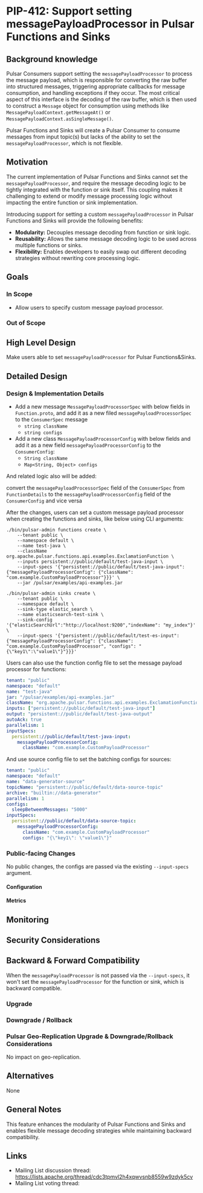# PIP-412: Support setting messagePayloadProcessor in Pulsar Functions and Sinks

## Background knowledge

Pulsar Consumers support setting the `messagePayloadProcessor` to process the message payload, which is responsible for converting the raw buffer into structured messages, triggering appropriate callbacks for message consumption, and handling exceptions if they occur. The most critical aspect of this interface is the decoding of the raw buffer, which is then used to construct a `Message` object for consumption using methods like `MessagePayloadContext.getMessageAt()` or `MessagePayloadContext.asSingleMessage()`.

Pulsar Functions and Sinks will create a Pulsar Consumer to consume messages from input topic(s) but lacks of the ability to set the `messagePayloadProcessor`, which is not flexible.

## Motivation

The current implementation of Pulsar Functions and Sinks cannot set the `messagePayloadProcessor`, and require the message decoding logic to be tightly integrated with the function or sink itself. This coupling makes it challenging to extend or modify message processing logic without impacting the entire function or sink implementation.

Introducing support for setting a custom `messagePayloadProcessor` in Pulsar Functions and Sinks will provide the following benefits:

- **Modularity:** Decouples message decoding from function or sink logic.
- **Reusability:** Allows the same message decoding logic to be used across multiple functions or sinks.
- **Flexibility:** Enables developers to easily swap out different decoding strategies without rewriting core processing logic.

## Goals

### In Scope

- Allow users to specify custom message payload processor.

### Out of Scope

## High Level Design

Make users able to set `messagePayloadProcessor` for Pulsar Functions&Sinks.

## Detailed Design

### Design & Implementation Details
- Add a new message `MessagePayloadProcessorSpec` with below fields in `Function.proto`, and add it as a new filed `messagePayloadProcessorSpec` to the `ConsumerSpec` message
   - `string className`
   - `string configs`
- Add a new class `MessagePayloadProcessorConfig` with below fields and add it as a new field `messagePayloadProcessorConfig` to the `ConsumerConfig`:
   - `String className`
   - `Map<String, Object> configs`

And related logic also will be added:

convert the `messagePayloadProcessorSpec` field of the `ConsumerSpec` from `FunctionDetails` to the `messagePayloadProcessorConfig` field of the `ConsumerConfig` and vice versa

After the changes, users can set a custom message payload processor when creating the functions and sinks, like below using CLI arguments:

```shell
./bin/pulsar-admin functions create \
    --tenant public \
    --namespace default \
    --name test-java \
    --className org.apache.pulsar.functions.api.examples.ExclamationFunction \
    --inputs persistent://public/default/test-java-input \
    --input-specs '{"persistent://public/default/test-java-input": {"messagePayloadProcessorConfig": {"className": "com.example.CustomPayloadProcessor"}}}' \
    --jar /pulsar/examples/api-examples.jar
```

```shell
./bin/pulsar-admin sinks create \
    --tenant public \
    --namespace default \
    --sink-type elastic_search \
    --name elasticsearch-test-sink \
    --sink-config '{"elasticSearchUrl":"http://localhost:9200","indexName": "my_index"}' \
    --input-specs '{"persistent://public/default/test-es-input": {"messagePayloadProcessorConfig": {"className": "com.example.CustomPayloadProcessor", "configs": "{\"key1\":\"value1\"}"}}}'
```

Users can also use the function config file to set the message payload processor for functions:

```yaml
tenant: "public"
namespace: "default"
name: "test-java"
jar: "/pulsar/examples/api-examples.jar"
className: "org.apache.pulsar.functions.api.examples.ExclamationFunction"
inputs: ["persistent://public/default/test-java-input"]
output: "persistent://public/default/test-java-output"
autoAck: true
parallelism: 1
inputSpecs:
  persistent://public/default/test-java-input:
    messagePayloadProcessorConfig:
      className: "com.example.CustomPayloadProcessor"
```

And use source config file to set the batching configs for sources:

```yaml
tenant: "public"
namespace: "default"
name: "data-generator-source"
topicName: "persistent://public/default/data-source-topic"
archive: "builtin://data-generator"
parallelism: 1
configs:
  sleepBetweenMessages: "5000"
inputSpecs:
  persistent://public/default/data-source-topic:
    messagePayloadProcessorConfig:
      className: "com.example.CustomPayloadProcessor"
      configs: "{\"key1\": \"value1\"}"
```

### Public-facing Changes

No public changes, the configs are passed via the existing `--input-specs` argument.

#### Configuration

#### Metrics

## Monitoring

## Security Considerations

## Backward & Forward Compatibility

When the `messagePayloadProcessor` is not passed via the `--input-specs`, it won't set the `messagePayloadProcessor` for the function or sink, which is backward compatible.

### Upgrade

### Downgrade / Rollback

### Pulsar Geo-Replication Upgrade & Downgrade/Rollback Considerations

No impact on geo-replication.

## Alternatives

None

## General Notes

This feature enhances the modularity of Pulsar Functions and Sinks and enables flexible message decoding strategies while maintaining backward compatibility.

## Links
- Mailing List discussion thread: https://lists.apache.org/thread/cdc3tpmvl2h4xqwvsnb8559w9zdyk5cv
- Mailing List voting thread:
